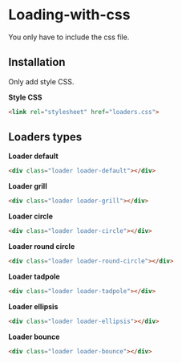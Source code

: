 # Loading-with-css
You only have to include the css file.

## Installation
Only add style CSS.

**Style CSS**
```html
<link rel="stylesheet" href="loaders.css">
```

## Loaders types

**Loader default**
```html
<div class="loader loader-default"></div>
```

**Loader grill**
```html
<div class="loader loader-grill"></div>
```

**Loader circle**
```html
<div class="loader loader-circle"></div>
```

**Loader round circle**
```html
<div class="loader loader-round-circle"></div>
```

**Loader tadpole**
```html
<div class="loader loader-tadpole"></div>
```

**Loader ellipsis**
```html
<div class="loader loader-ellipsis"></div>
```

**Loader bounce**
```html
<div class="loader loader-bounce"></div>
```
